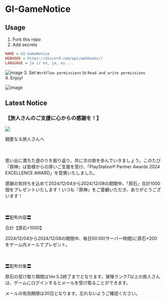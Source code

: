 # GI-GameNotice

## Usage
1. Fork this repo
2. Add secrets
```ini
NAME = GI-GameNotice
WEBHOOK = https://discord.com/api/webhooks//
LANGUAGE = ja // en, ja, es....
```
![image](https://github.com/c2t-r/GI-GameNotice/assets/80561604/63d8a4f2-9ec2-49d7-a637-44d728b2f945)
3. Set `Workflow permissions` to `Read and write permissions`  
4. Enjoy!

![image](https://github.com/c2t-r/GI-GameNotice/assets/80561604/24ec6182-cd99-4969-ab59-1d65c886077a)

## Latest Notice
<start>

### 【旅人さんのご支援に心からの感謝を！】
<img src="https://sdk.hoyoverse.com/upload/ann/2024/12/02/ae761230c5454326cb537e17aa6635c2_1581398104852278775.jpg">
<p style="white-space: pre-wrap;">親愛なる旅人さんへ</p><p style="white-space: pre-wrap; min-height: 1.5em;"></p><p style="white-space: pre-wrap;">思い出に満ちた道のりを振り返り、共に次の旅を歩んでいきましょう。このたび『原神』は皆様からの厚いご支援を受け、「PlayStation® Partner Awards 2024 EXCELLENCE AWARD」を受賞いたしました。</p><p style="white-space: pre-wrap;">感謝の気持ちを込めて2024/12/04から2024/12/08の期間中、「原石」合計1000個をプレゼントいたします！いつも『原神』をご愛顧いただき、ありがとうございます！</p><p style="white-space: pre-wrap; min-height: 1.5em;"></p><p style="white-space: pre-wrap;">〓配布内容〓</p><p style="white-space: pre-wrap;">合計【原石×1000】</p><p style="white-space: pre-wrap;">2024/12/04から2024/12/08の期間中、毎日00:00(サーバー時間)に原石×200をゲーム内メールでプレゼント。</p><p style="white-space: pre-wrap; min-height: 1.5em;"></p><p style="white-space: pre-wrap;">〓配布対象〓</p><p style="white-space: pre-wrap;">原石の受け取り期間はVer.5.2終了までとなります。冒険ランク7以上の旅人さんは、ゲームにログインするとメールを受け取ることができます。</p><p style="white-space: pre-wrap;">メールの有効期限は30日となります。忘れないようご確認ください。</p><p style="white-space: pre-wrap; min-height: 1.5em;"></p><p style="white-space: pre-wrap; min-height: 1.5em;"></p>

<end>
